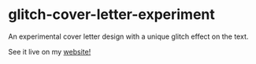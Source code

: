 # glitch-cover-letter-experiment
An experimental cover letter design with a unique glitch effect on the text.

See it live on my [website!](https://samkilg.us/glitch-cover-letter)
